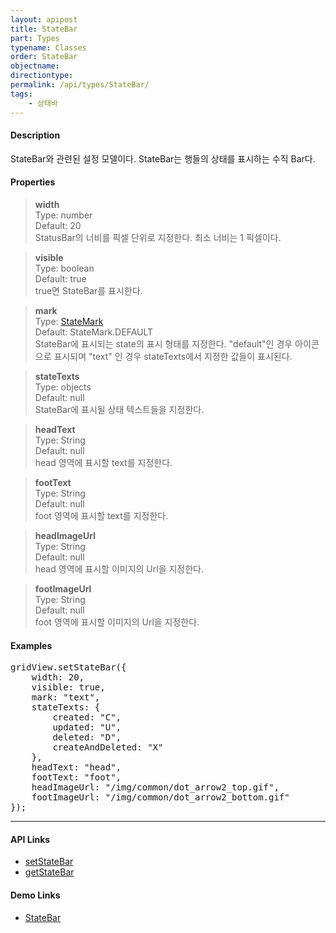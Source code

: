 ```yaml
---
layout: apipost
title: StateBar
part: Types
typename: Classes
order: StateBar
objectname: 
directiontype: 
permalink: /api/types/StateBar/
tags:
    - 상태바
---
```



#### Description

 StateBar와 관련된 설정 모델이다. StateBar는 행들의 상태를 표시하는 수직 Bar다. 

#### Properties

> **width**  
> Type: number  
> Default: 20  
> StatusBar의 너비를 픽셀 단위로 지정한다. 최소 너비는 1 픽셀이다.

> **visible**  
> Type: boolean   
> Default: true     
> true면 StateBar를 표시한다.

> **mark**  
> Type: [StateMark](/api/types/StateMark/)     
> Default: StateMark.DEFAULT     
> StateBar에 표시되는 state의 표시 형태를 지정한다. "default"인 경우 아이콘으로 표시되며 "text" 인 경우 stateTexts에서 지정한 값들이 표시된다.  

> **stateTexts**  
> Type: objects   
> Default: null     
> StateBar에 표시될 상태 텍스트들을 지정한다.

> **headText**       
> Type: String  
> Default: null  
> head 영역에 표시할 text를 지정한다.  
   
> **footText**       
> Type: String  
> Default: null  
> foot 영역에 표시할 text를 지정한다.  

> **headImageUrl**       
> Type: String  
> Default: null  
> head 영역에 표시할 이미지의 Url을 지정한다.  
   
> **footImageUrl**       
> Type: String  
> Default: null  
> foot 영역에 표시할 이미지의 Url을 지정한다.  

#### Examples

<pre class="prettyprint">
gridView.setStateBar({
    width: 20,
    visible: true,
    mark: "text",
    stateTexts: {
        created: "C",
        updated: "U",
        deleted: "D",
        createAndDeleted: "X"
    },
	headText: "head",
	footText: "foot",
	headImageUrl: "/img/common/dot_arrow2_top.gif",
	footImageUrl: "/img/common/dot_arrow2_bottom.gif"
});
</pre>

---

#### API Links

* [setStateBar](/api/GridBase/setStateBar/)   
* [getStateBar](/api/GridBase/getStateBar/) 

#### Demo Links

* [StateBar](http://demo.realgrid.com/Demo/StateBar) 
